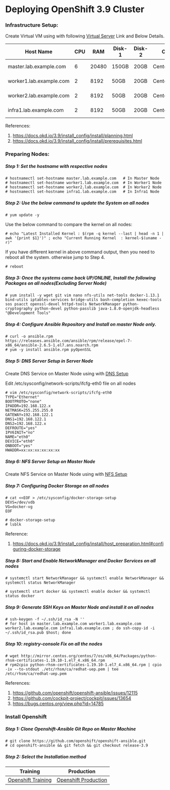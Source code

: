 # Deploying OpenShift 3.9  Cluster

### Infrastructure Setup:

Create Virtual VM using with following [Virtual Server](../Infrastructure-Setup/README.md)  Link and Below Details.  

| Host Name               | CPU  | RAM   | Disk-1 | Disk-2 | OS        | Role        |
| ----------------------- | ---- | ----- | ------ | ------ | --------- | ----------- |
| master.lab.example.com  | 6    | 20480 | 150GB  | 20GB   | Centos7.X | Master Node |
| worker1.lab.example.com | 2    | 8192  | 50GB   | 20GB   | Centos7.X | Worker Node |
| worker2.lab.example.com | 2    | 8192  | 50GB   | 20GB   | Centos7.x | Worker Node |
| infra1.lab.example.com  | 2    | 8192  | 50GB   | 20GB   | Centos7.x | Infra Nod   |

References:

1. https://docs.okd.io/3.9/install_config/install/planning.html
2. https://docs.okd.io/3.9/install_config/install/prerequisites.html

### Preparing Nodes:

##### Step 1: Set the hostname with respective nodes

```shell
# hostnamectl set-hostname master.lab.example.com   # In Master Node
# hostnamectl set-hostname worker1.lab.example.com  # In Worker1 Node
# hostnamectl set-hostname worker2.lab.example.com  # In Worker2 Node
# hostnamectl set-hostname infra1.lab.example.com   # In Infra1 Node
```

##### Step 2: Use the below command to update the System on all nodes

```shell
# yum update -y
```

Use the below command to compare the kernel on all nodes: 

```shell
# echo "Latest Installed Kernel : $(rpm -q kernel --last | head -n 1 | awk '{print $1}')" ; echo "Current Running Kernel  : kernel-$(uname -r)"
```

If you have different kernel in above command output, then you need to reboot all the system. otherwise jump to Step 4.

```shell
# reboot
```

##### Step 3: Once the systems came back UP/ONLINE, Install the following Packages on all nodes(Excluding Server Node)

```shell
# yum install -y wget git vim nano nfs-utils net-tools docker-1.13.1 bind-utils iptables-services bridge-utils bash-completion kexec-tools sos psacct openssl-devel httpd-tools NetworkManager python-cryptography python-devel python-passlib java-1.8.0-openjdk-headless "@Development Tools"
```

##### Step 4: Configure Ansible Repository and Install on master Node only. 

```shell
# curl -o ansible.rpm https://releases.ansible.com/ansible/rpm/release/epel-7-x86_64/ansible-2.6.5-1.el7.ans.noarch.rpm
# yum -y install ansible.rpm pyOpenSSL
```

##### Step 5: DNS Server Setup in Server Node

Create DNS Service on Master Node using with [DNS Setup](DNS-Setup.md)

Edit /etc/sysconfig/network-scripts/ifcfg-eth0 file on all nodes

```shell
# vim /etc/sysconfig/network-scripts/ifcfg-eth0
TYPE="Ethernet"
BOOTPROTO="none"
IPADDR=192.168.122.x
NETMASK=255.255.255.0
GATEWAY=192.168.122.1
DNS1=192.168.122.1
DNS2=192.168.122.x
DEFROUTE="yes"
IPV6INIT="no"
NAME="eth0"
DEVICE="eth0"
ONBOOT="yes"
HWADDR=xx:xx:xx:xx:xx:xx
```

##### Step 6: NFS Server Setup on Master Node

Create NFS Service on Master Node using with [NFS Setup](NFS-Setup.md)

##### Step 7: Configuring Docker Storage on all nodes

```shell
# cat <<EOF > /etc/sysconfig/docker-storage-setup 
DEVS=/dev/vdb 
VG=docker-vg 
EOF

# docker-storage-setup
# lsblk
```

Reference: 

1. https://docs.okd.io/3.9/install_config/install/host_preparation.html#configuring-docker-storage

##### Step 8:  Start and Enable NetworkManager and Docker Services on all nodes

```shell
# systemctl start NetworkManager && systemctl enable NetworkManager && systemctl status NetworkManager
```

```shell
# systemctl start docker && systemctl enable docker && systemctl status docker
```

##### Step 9: Generate SSH Keys on Master Node and install it on all nodes

```shell
# ssh-keygen -f ~/.ssh/id_rsa -N ''
# for host in master.lab.example.com worker1.lab.example.com worker2.lab.example.com infra1.lab.example.com ; do ssh-copy-id -i ~/.ssh/id_rsa.pub $host; done
```

##### Step 10: registry-console Fix on all the nodes

```shell
# wget http://mirror.centos.org/centos/7/os/x86_64/Packages/python-rhsm-certificates-1.19.10-1.el7_4.x86_64.rpm
# rpm2cpio python-rhsm-certificates-1.19.10-1.el7_4.x86_64.rpm | cpio -iv --to-stdout ./etc/rhsm/ca/redhat-uep.pem | tee /etc/rhsm/ca/redhat-uep.pem
```

References:

1. https://github.com/openshift/openshift-ansible/issues/12115
2. https://github.com/cockpit-project/cockpit/issues/13654
3. https://bugs.centos.org/view.php?id=14785

### Install Openshift

##### Step 1: Clone Openshift-Ansible Git Repo on Master Machine

```shell
# git clone https://github.com/openshift/openshift-ansible.git
# cd openshift-ansible && git fetch && git checkout release-3.9
```

##### Step 2: Select the Installation method

|                    Training                    |                     Production                     |
| :--------------------------------------------: | :------------------------------------------------: |
| [Openshift Training](Training-Installation.md) | [Openshift Production](Production-Installation.md) |